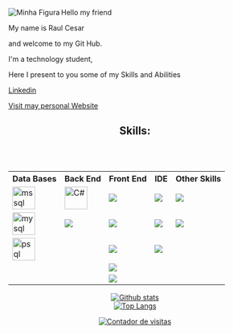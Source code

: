 
<div>
 <img align="left" src="https://user-images.githubusercontent.com/37316110/151616495-a2d0dfb0-9959-4b2e-a722-f3299aedfe8d.JPG" alt="Minha Figura">
 

  <p>  Hello my friend </p>
  <p>  My name is Raul Cesar </p>
  <p>  and welcome to my Git Hub.  </p>
  <p> I'm a technology student, </p>
  <p> Here I present to you some of my Skills and Abilities </p>
 
 
 <p><a align="center" href="https://www.linkedin.com/in/raulcesarmulerschat/" target="_blank">Linkedin</a></p>
 <p><a align="center" href="https://rcm-dev.vercel.app/" target="_blank">Visit may personal Website</a></p>





<H2  align="center">Skills:</H2> </BR>



</br>


<table style="width:100%" align="center">
  <tr>
    <th>Data Bases</th>
    <th>Back End</th>
    <th>Front End</th>
    <th>IDE</th>
    <th>Other Skills</th>
  </tr>
   <tr>
    <td>  <img src="https://img.icons8.com/color/45/000000/microsoft-sql-server.png" width="45" alt="mssql"/> </td>
    <td>  <img src="https://img.icons8.com/color/45/000000/c-sharp-logo.png" width="45" alt="C#"/></td>
    <td> <img src="https://img.icons8.com/external-tal-revivo-shadow-tal-revivo/45/000000/external-angular-a-typescript-based-open-source-web-application-framework-logo-shadow-tal-revivo.png"/></td>
    <td> <img src="https://img.icons8.com/fluency/45/000000/visual-studio-2019.png"/></td>
    <td> <img src="https://img.icons8.com/color/45/000000/npm.png"/></td>
  </tr>
 
  <tr>
    <td>  <img src="https://img.icons8.com/color/45/000000/mysql-logo.png" width="45" alt="mysql"/> </td>
    <td>  <img src="https://img.icons8.com/color/45/000000/java-coffee-cup-logo--v1.png"/></td>
    <td>  <img src="https://img.icons8.com/color/45/000000/bootstrap.png"/></td>
    <td> <img src="https://img.icons8.com/fluency/45/000000/visual-studio-code-2019.png"/></td>
    <td>  <img src="https://img.icons8.com/color/45/000000/git.png"/></td>
  </tr>
 
 <tr>
    <td>  <img src="https://img.icons8.com/color/45/000000/postgreesql.png" width="45" alt="psql"/> </td>
    <td>  </td>
    <td> <img src="https://img.icons8.com/color/45/000000/html-5--v1.png"/></td>
    <td>  <img src="https://img.icons8.com/officel/45/000000/java-eclipse.png"/></td>
    <td>  </td>
  </tr>
 
  <tr>
    <td>   </td>
    <td>  </td>
    <td>  <img src="https://img.icons8.com/color/45/000000/css3.png"/></td>
    <td>  </td>
    <td>  </td>
  </tr>
 
 <tr>
    <td>   </td>
    <td>  </td>
    <td>  <img src="https://img.icons8.com/color/45/000000/javascript--v1.png"/></td>
    <td>  </td>
    <td>  </td>
  </tr>
 
</table>
    

 



<div align="center">


[![Github stats](https://github-readme-stats.vercel.app/api?username=RaulCesarM&show_icons=true&theme=radical)](https://github.com/anuraghazra/github-readme-stats)
</br>
[![Top Langs](https://github-readme-stats.vercel.app/api/top-langs/?username=RaulCesarM&langs_count=5)](https://github.com/anuraghazra/github-readme-stats)
</br>



</div>

 
<!-- Inicia codigo Contador -->
<div align="center"><a title='Contador de Visitas do MegaContador' href='https://megacontador.com.br/' ><img src='https://megacontador.com.br/img-sTca6tXQlt6prDaH-42.gif' border='0' alt='Contador de visitas'></a></div>
<!-- Fim do codigo Contador -->




